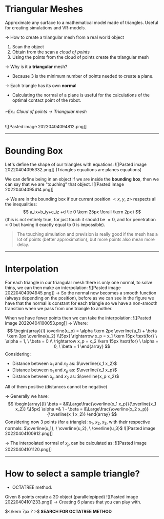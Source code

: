 # Triangular Meshes
Approximate any surface to a mathematical model made of triangles.
Useful for creating simulations and VR-models.

-> How to create a triangular mesh from a real world object
1. Scan the object
2. Obtain from the scan a *cloud of points*
3. Using the points from the cloud of points create the triangular mesh

-> Why is it a **triangular** mesh?
- Because 3 is the minimum number of points needed to create a plane.

-> Each triangle has its own **normal**
- Calculating the normal of a plane is useful for the calculations of the optimal contact point of the robot.


###### ~Ex.: Cloud of points -> Triangular mesh
![[Pasted image 20220404094812.png]]

---
# Bounding Box
Let's define the shape of our triangles with equations:
![[Pasted image 20220404095332.png]]
(Triangles equations are planes equations)

We can define being in an object if we are inside the **bounding box**, then we can say that we are "touching" that object.
![[Pasted image 20220404095414.png]]

-> We are in the bounding box if our current position $<x, \ y, \ z>$ respects all the inequalities:
$$
a_ix+b_iy+c_iz +d \le 0 \kern 25px \forall \kern 2px i
$$
(this is not entirely true, for just touch it should be $=0$, and for penetration $<0$ but having it exactly equal to 0 is impossible).

> The touching simulation and prevision is really good if the mesh has a lot of points (better approximation), but more points also mean more delay.

---
# Interpolation
For each triangle in our triangular mesh there is only one normal, to solve thins, we can then make an interpolation:
![[Pasted image 20220404094945.png]]
-> So the normal now becomes a smooth function (always depending on the position), before as we can see in the figure we have that the normal is constant for each triangle so we have a non-smooth transition when we pass from one triangle to another.

When we have fewer points then we can take the interpolation:
![[Pasted image 20220404100053.png]]
-> Where:
$$
\begin{array}{l}
\overline{u_p} = \alpha \kern 2px \overline{u_1} + \beta \kern 3px \overline{u_2}
\\[5px]
\rightarrow x_p = x_1 \kern 15px \text{for} \ \alpha = 1, \ \beta = 0
\\
\rightarrow x_p = x_2 \kern 15px \text{for} \ \alpha = 0, \ \beta = 1
\end{array}
$$
Considering:
- Distance between $x_1$ and $x_2$ as: $\overline{x_1 x_2}$
- Distance between $x_1$ and $x_p$ as: $\overline{x_1 x_p}$
- Distance between $x_p$ and $x_2$ as: $\overline{x_p x_2}$

All of them positive (distances cannot be negative)

-> Generally we have:
$$
\begin{array}{l}
\beta = &&\Large\frac{\overline{x_1 x_p}}{\overline{x_1 x_2}}
\\[5px]
\alpha =& 1 - \beta = &\Large\frac{\overline{x_2 x_p}}{\overline{x_1 x_2}}
\end{array}
$$
Considering now 3 points (for a triangle): $x_1, \ x_2, \ x_3$, with their respective normals: $\overline{u_1}, \ \overline{u_2}, \ \overline{u_3}$
![[Pasted image 20220404100912.png]]

-> The interpolated normal of $x_p$ can be calculated as:
![[Pasted image 20220404101120.png]]

---
# How to select a sample triangle?
- OCTATREE method.

Given 8 points create a 3D object (parallelepiped)
![[Pasted image 20220404101233.png]]
-> Creating 6 planes that you can play with.

$<\kern 7px ?  >$ **SEARCH FOR OCTATREE METHOD**
